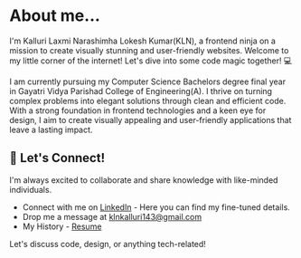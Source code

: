 # About me...

I'm Kalluri Laxmi Narashimha Lokesh Kumar(KLN), a frontend ninja on a mission to create visually stunning and user-friendly websites. Welcome to my little corner of the internet! Let's dive into some code magic together! 💻

I am currently pursuing my Computer Science Bachelors degree final year in Gayatri Vidya Parishad College of Engineering(A). I thrive on turning complex problems into elegant solutions through clean and efficient code. With a strong foundation in frontend technologies and a keen eye for design, I aim to create visually appealing and user-friendly applications that leave a lasting impact.
          

## 💬 Let's Connect!

I'm always excited to collaborate and share knowledge with like-minded individuals.
- Connect with me on [LinkedIn](https://www.linkedin.com/in/klnlokeshkumar) - Here you can find my fine-tuned details.
- Drop me a message at klnkalluri143@gmail.com
- My History - [Resume](https://docs.google.com/document/d/1EBRc5PM5gSjfZtl9Cz0zMx3ovi1aElRD96-uaIG1wm8/edit?usp=sharing)

Let's discuss code, design, or anything tech-related!
